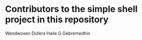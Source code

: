# Contributors to the simple shell project in this repository

 Wendwosen Dufera 
 Haile G Gebremedhin
